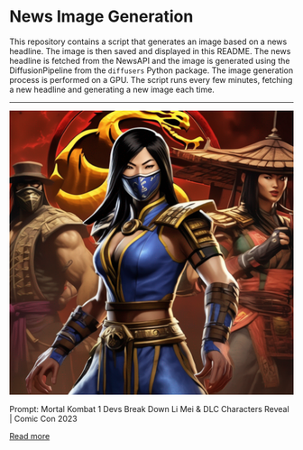 # News Image Generation
This repository contains a script that generates an image based on a news headline. The image is then saved and displayed in this README.
The news headline is fetched from the NewsAPI and the image is generated using the DiffusionPipeline from the `diffusers` Python package. The image generation process is performed on a GPU.
The script runs every few minutes, fetching a new headline and generating a new image each time.

---

![Generated Image](image.png)

Prompt: Mortal Kombat 1 Devs Break Down Li Mei & DLC Characters Reveal | Comic Con 2023

[Read more](https://www.youtube.com/watch?v=MJw-s6vqGTc)